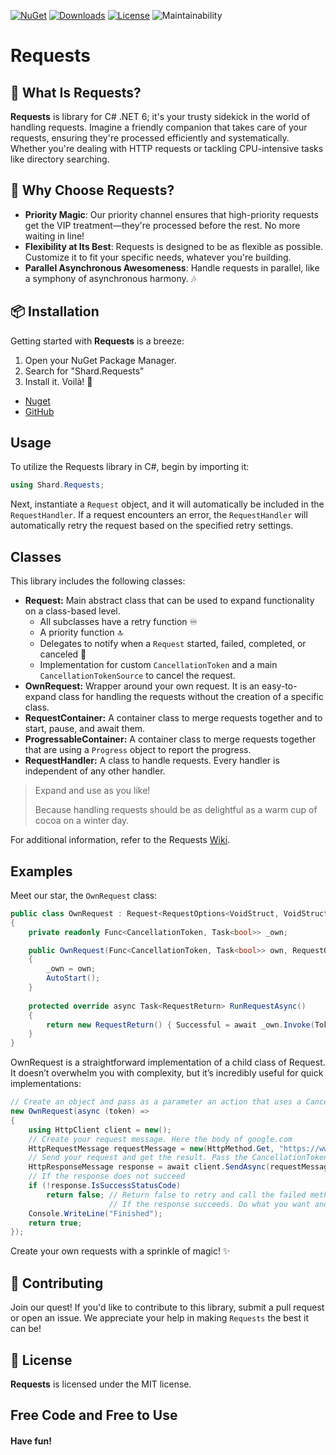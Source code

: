 [![NuGet](https://img.shields.io/nuget/vpre/Shard.Requests)](https://www.nuget.org/packages/Shard.Requests) [![Downloads](https://img.shields.io/nuget/dt/Shard.Requests)](https://www.nuget.org/packages/Shard.Requests) [![License](https://img.shields.io/github/license/TypNull/requests.svg)](https://github.com/TypNull/requests/blob/master/LICENSE) ![Maintainability](https://img.shields.io/badge/Maintainability%20Index-86%25-brightgreen)
# Requests
## 🌟 What Is Requests?

**Requests** is library for C# .NET 6; it's your trusty sidekick in the world of handling requests. Imagine a friendly companion that takes care of your requests, ensuring they're processed efficiently and systematically. Whether you're dealing with HTTP requests or tackling CPU-intensive tasks like directory searching.

## 🚀 Why Choose Requests?

- **Priority Magic**: Our priority channel ensures that high-priority requests get the VIP treatment—they're processed before the rest. No more waiting in line!
- **Flexibility at Its Best**: Requests is designed to be as flexible as possible. Customize it to fit your specific needs, whatever you're building.
- **Parallel Asynchronous Awesomeness**: Handle requests in parallel, like a symphony of asynchronous harmony. 🎶

## 📦 Installation

Getting started with **Requests** is a breeze:
1. Open your NuGet Package Manager.
2. Search for "Shard.Requests"
3. Install it. Voilà! 🎉

 - [Nuget](https://www.nuget.org/packages/Shard.Requests)
 - [GitHub](https://github.com/TypNull/Requests)

## Usage

To utilize the Requests library in C#, begin by importing it:

```csharp
using Shard.Requests;
```

Next, instantiate a `Request` object, and it will automatically be included in the `RequestHandler`. If a request encounters an error, the `RequestHandler` will automatically retry the request based on the specified retry settings.

## Classes

This library includes the following classes:

- **Request:** Main abstract class that can be used to expand functionality on a class-based level.
    - All subclasses have a retry function ♾️
    - A priority function 🔝
    - Delegates to notify when a `Request` started, failed, completed, or canceled 📢
    - Implementation for custom `CancellationToken` and a main `CancellationTokenSource` to cancel the request.
- **OwnRequest:** Wrapper around your own request. It is an easy-to-expand class for handling the requests without the creation of a specific class.
- **RequestContainer:** A container class to merge requests together and to start, pause, and await them.
- **ProgressableContainer:** A container class to merge requests together that are using a `Progress` object to report the progress.
- **RequestHandler:** A class to handle requests. Every handler is independent of any other handler.

> Expand and use as you like!
>
> Because handling requests should be as delightful as a warm cup of cocoa on a winter day.

 For additional information, refer to the Requests [Wiki](https://github.com/TypNull/Requests/wiki/).

## Examples

Meet our star, the `OwnRequest` class:

```cs
public class OwnRequest : Request<RequestOptions<VoidStruct, VoidStruct>, VoidStruct, VoidStruct>
{
    private readonly Func<CancellationToken, Task<bool>> _own;

    public OwnRequest(Func<CancellationToken, Task<bool>> own, RequestOptions<VoidStruct, VoidStruct>? requestOptions = null) : base(requestOptions)
    {
        _own = own;
        AutoStart();
    }
        
    protected override async Task<RequestReturn> RunRequestAsync() 
    { 
        return new RequestReturn() { Successful = await _own.Invoke(Token) };
    }
}
```

OwnRequest is a straightforward implementation of a child class of Request. It doesn’t overwhelm you with complexity, but it’s incredibly useful for quick implementations:

```cs
// Create an object and pass as a parameter an action that uses a CancellationToken
new OwnRequest(async (token) =>
{
    using HttpClient client = new();
    // Create your request message. Here the body of google.com
    HttpRequestMessage requestMessage = new(HttpMethod.Get, "https://www.google.com");
    // Send your request and get the result. Pass the CancellationToken for handling it later over the Request object
    HttpResponseMessage response = await client.SendAsync(requestMessage, token);
    // If the response does not succeed
    if (!response.IsSuccessStatusCode)
        return false; // Return false to retry and call the failed method
                      // If the response succeeds. Do what you want and return to finish the request
    Console.WriteLine("Finished");
    return true;
});
```

Create your own requests with a sprinkle of magic! ✨

## 🌟 Contributing

Join our quest! If you'd like to contribute to this library, submit a pull request or open an issue. We appreciate your help in making `Requests` the best it can be!

## 📜 License

**Requests** is licensed under the MIT license. 

## **Free Code** and **Free to Use**
#### Have fun!